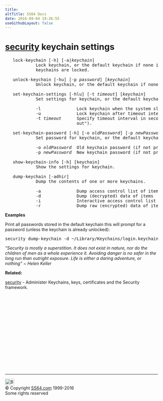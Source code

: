 ```yaml
---
title:
altTitle: SS64 Docs
date: 2016-09-04 19:26:55
useGithubLayout: false
---
```

<!-- #BeginLibraryItem "/Library/head_osx.lbi" --><!-- #EndLibraryItem --><h1><a href="security.html">security</a> keychain settings </h1> 
<pre>   lock-keychain [-h] [-a|<i>keychain</i>]
            Lock keychain, or the default keychain if none is specified.  If the -a option is specified, all
            keychains are locked.

   unlock-keychain [-hu] [-p <i>password</i>] [<i>keychain</i>]
            Unlock keychain, or the default keychain if none is specified.

   set-keychain-settings [-hlu] [-t <i>timeout</i>] [<i>keychain</i>]
            Set settings for keychain, or the default keychain if none is specified.

            -l              Lock keychain when the system sleeps.
            -u              Lock keychain after timeout interval.
            -t <i>timeout</i>      Specify timeout interval in seconds (omitting this option specifies "no timeout").
                            out").

   set-keychain-password [-h] [-o <i>oldPassword</i>] [-p <i>newPassword</i>] [<i>keychain</i>]
            Set password for keychain, or the default keychain if none is specified.

            -o <i>oldPassword</i>  Old keychain password (if not provided, will prompt)
            -p <i>newPassword</i>  New keychain password (if not provided, will prompt)

   show-keychain-info [-h] [keychain]
            Show the settings for keychain.

   dump-keychain [-adhir]
            Dump the contents of one or more keychains.

            -a              Dump access control list of items
            -d              Dump (decrypted) data of items
            -i              Interactive access control list editing mode
            -r              Dump raw (encrypted) data of items
</pre><p><b>Examples</b></p>
<p>Print all passwords stored in the default keychain this will prompt for a password (unless the keychain is already unlocked):</p>
<pre>security dump-keychain -d ~/Library/Keychains/login.keychain</pre>
<p class="quote"><i>“Security is mostly a superstition. It does not exist in nature, nor do the children of men as a whole experience it. Avoiding danger is no safer in the long run than outright exposure. Life is either a daring adventure, or nothing” ~ Helen Keller</i></p>
<p><b>Related:</b></p>
<p><a href="security.html">security</a> - Administer Keychains, keys, certificates and the Security framework.</p><!-- #BeginLibraryItem "/Library/foot_osx.lbi" --><p>
<!-- OSX300 -->
<ins class="adsbygoogle" style="display:inline-block;width:300px;height:250px" data-ad-client="ca-pub-6140977852749469" data-ad-slot="1823340303"></ins>
<script>
(adsbygoogle = window.adsbygoogle || []).push({});
</script></p>
<hr>
<div id="bl" class="footer"><a href="security-keychain-settings.html#"><img src="../images/top.png" width="30" height="22" alt="Back to the Top"></a></div>
<div id="br" class="footer, tagline">© Copyright <a href="http://ss64.com/">SS64.com</a> 1999-2016<br>
Some rights reserved</div><!-- #EndLibraryItem -->
